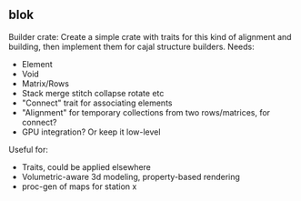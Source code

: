 
## blok

Builder crate:
Create a simple crate with traits for this kind of alignment and building,
then implement them for cajal structure builders.
Needs:
- Element
- Void
- Matrix/Rows
- Stack merge stitch collapse rotate etc
- "Connect" trait for associating elements
- "Alignment" for temporary collections from two rows/matrices, for connect?
- GPU integration? Or keep it low-level

Useful for:
- Traits, could be applied elsewhere
- Volumetric-aware 3d modeling, property-based rendering
- proc-gen of maps for station x

